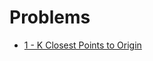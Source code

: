 # Problems

- [1 - K Closest Points to Origin](https://leetcode.com/problems/k-closest-points-to-origin/)